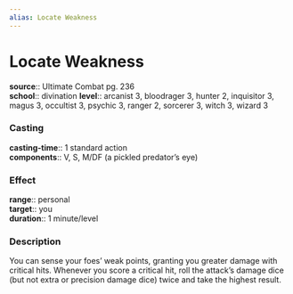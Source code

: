 ```yaml
---
alias: Locate Weakness
---
```


# Locate Weakness 

**source**:: Ultimate Combat pg. 236  
**school**:: divination
**level**:: arcanist 3, bloodrager 3, hunter 2, inquisitor 3, magus 3, occultist 3, psychic 3, ranger 2, sorcerer 3, witch 3, wizard 3

### Casting 

**casting-time**:: 1 standard action  
**components**:: V, S, M/DF (a pickled predator’s eye)

### Effect 

**range**:: personal  
**target**:: you  
**duration**:: 1 minute/level

### Description 

You can sense your foes’ weak points, granting you greater damage with critical hits. Whenever you score a critical hit, roll the attack’s damage dice (but not extra or precision damage dice) twice and take the highest result.
